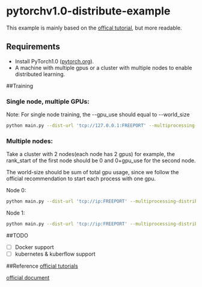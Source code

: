 # pytorchv1.0-distribute-example
This example is mainly based on the [offical tutorial](https://github.com/pytorch/examples/tree/master/imagenet), but more readable.

## Requirements

- Install PyTorch1.0 ([pytorch.org](http://pytorch.org)).
- A machine with multiple gpus or a cluster with multiple nodes to enable distributed learning.

##Training
### Single node, multiple GPUs:
Note: For single node training, the --gpu_use should equal to --world_size 
```bash
python main.py --dist-url 'tcp://127.0.0.1:FREEPORT' --multiprocessing-distributed --rank_start 0 --world-size 2 --gpu_use 2
```

### Multiple nodes:
Take a cluster with 2 nodes(each node has 2 gpus) for example, the rank_start of the first node should be 0 and 0+gpu_use for the second node. 

The world-size should be sum of total gpu usage, since we follow the official recommendation to start each process with one gpu.

Node 0:
```bash
python main.py --dist-url 'tcp://ip:FREEPORT' --multiprocessing-distributed --rank_start 0 --world-size 4 --gpu_use 2
```

Node 1:
```bash
python main.py --dist-url 'tcp://ip:FREEPORT' --multiprocessing-distributed --rank_start 2 --world-size 4 --gpu_use 2
``` 

##TODO
- [ ] Docker support
- [ ] kubernetes & kuberflow support

##Reference
[official tutorials](https://pytorch.org/tutorials/intermediate/dist_tuto.html)

[official document](https://pytorch.org/docs/stable/distributed.html)